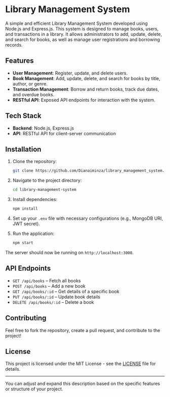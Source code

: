 

# Library Management System

A simple and efficient Library Management System developed using Node.js and Express.js. This system is designed to manage books, users, and transactions in a library. It allows administrators to add, update, delete, and search for books, as well as manage user registrations and borrowing records.

## Features

- **User Management**: Register, update, and delete users.
- **Book Management**: Add, update, delete, and search for books by title, author, or genre.
- **Transaction Management**: Borrow and return books, track due dates, and overdue books.
- **RESTful API**: Exposed API endpoints for interaction with the system.

## Tech Stack

- **Backend**: Node.js, Express.js
- **API**: RESTful API for client-server communication

## Installation

1. Clone the repository:
   ```bash
   git clone https://github.com/Dianaiminza/library_management_system.git
   ```

2. Navigate to the project directory:
   ```bash
   cd library-management-system
   ```

3. Install dependencies:
   ```bash
   npm install
   ```

4. Set up your `.env` file with necessary configurations (e.g., MongoDB URI, JWT secret).

5. Run the application:
   ```bash
   npm start
   ```

The server should now be running on `http://localhost:3000`.

## API Endpoints

- `GET /api/books` – Fetch all books
- `POST /api/books` – Add a new book
- `GET /api/books/:id` – Get details of a specific book
- `PUT /api/books/:id` – Update book details
- `DELETE /api/books/:id` – Delete a book



## Contributing

Feel free to fork the repository, create a pull request, and contribute to the project!

## License

This project is licensed under the MIT License - see the [LICENSE](LICENSE) file for details.

---

You can adjust and expand this description based on the specific features or structure of your project.
